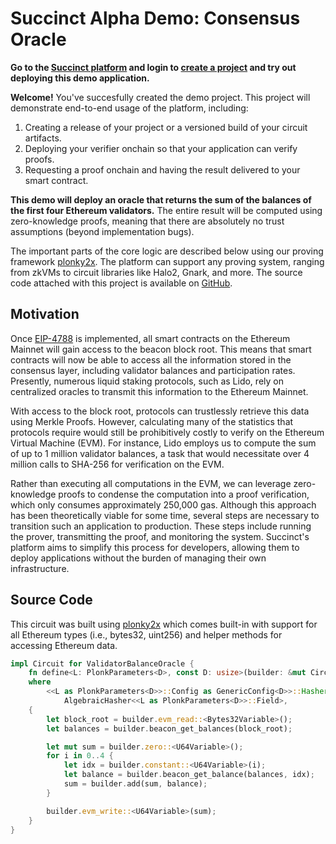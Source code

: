 # Succinct Alpha Demo: Consensus Oracle

**Go to the [Succinct platform](https://platform.succinct.xyz/) and login to [create a project](https://platform.succinct.xyz/new/project) and try out deploying this demo application.**

**Welcome!** You've succesfully created the demo project. This project will demonstrate end-to-end 
usage of the platform, including:

1. Creating a release of your project or a versioned build of your circuit artifacts.
2. Deploying your verifier onchain so that your application can verify proofs.
3. Requesting a proof onchain and having the result delivered to your smart contract.

**This demo will deploy an oracle that returns the sum of the balances of the first four Ethereum 
validators.**  The entire result will be computed using zero-knowledge proofs, meaning that there
are absolutely no trust assumptions (beyond implementation bugs).

The important parts of the core logic are described below using our proving framework [plonky2x](). The platform can 
support any proving system, ranging from zkVMs to circuit libraries like Halo2, Gnark, and more. The source code attached with this project is available on [GitHub]().

## Motivation

Once [EIP-4788](https://eips.ethereum.org/EIPS/eip-4788) is implemented, all smart contracts on the Ethereum Mainnet will gain access to the beacon block root. This means that smart contracts will now be able to access all the information stored in the consensus layer, including validator balances and participation rates. Presently, numerous liquid staking protocols, such as Lido, rely on centralized oracles to transmit this information to the Ethereum Mainnet.

With access to the block root, protocols can trustlessly retrieve this data using Merkle Proofs. However, calculating many of the statistics that protocols require would still be prohibitively costly to verify on the Ethereum Virtual Machine (EVM). For instance, Lido employs us to compute the sum of up to 1 million validator balances, a task that would necessitate over 4 million calls to SHA-256 for verification on the EVM.

Rather than executing all computations in the EVM, we can leverage zero-knowledge proofs to condense the computation into a proof verification, which only consumes approximately 250,000 gas. Although this approach has been theoretically viable for some time, several steps are necessary to transition such an application to production. These steps include running the prover, transmitting the proof, and monitoring the system. Succinct's platform aims to simplify this process for developers, allowing them to deploy applications without the burden of managing their own infrastructure.

## Source Code

This circuit was built using [plonky2x]() which comes built-in with support for all Ethereum types 
(i.e., bytes32, uint256) and helper methods for accessing Ethereum data.

```rust
impl Circuit for ValidatorBalanceOracle {
    fn define<L: PlonkParameters<D>, const D: usize>(builder: &mut CircuitBuilder<L, D>)
    where
        <<L as PlonkParameters<D>>::Config as GenericConfig<D>>::Hasher:
            AlgebraicHasher<<L as PlonkParameters<D>>::Field>,
    {
        let block_root = builder.evm_read::<Bytes32Variable>();
        let balances = builder.beacon_get_balances(block_root);

        let mut sum = builder.zero::<U64Variable>();
        for i in 0..4 {
            let idx = builder.constant::<U64Variable>(i);
            let balance = builder.beacon_get_balance(balances, idx);
            sum = builder.add(sum, balance);
        }

        builder.evm_write::<U64Variable>(sum);
    }
}
```
